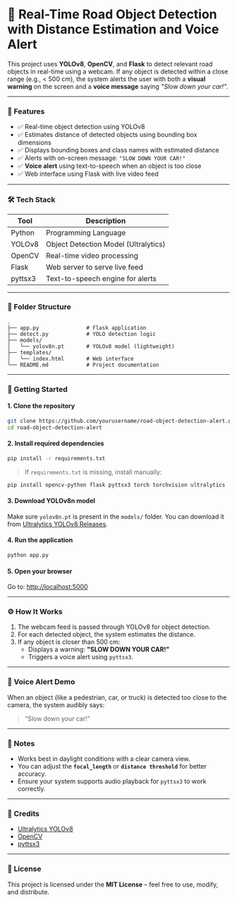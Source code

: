 # 🚗 Real-Time Road Object Detection with Distance Estimation and Voice Alert

This project uses **YOLOv8**, **OpenCV**, and **Flask** to detect relevant road objects in real-time using a webcam. If any object is detected within a close range (e.g., < 500 cm), the system alerts the user with both a **visual warning** on the screen and a **voice message** saying _"Slow down your car!"_.

---

### 📸 Features

- ✅ Real-time object detection using YOLOv8
- ✅ Estimates distance of detected objects using bounding box dimensions
- ✅ Displays bounding boxes and class names with estimated distance
- ✅ Alerts with on-screen message: `"SLOW DOWN YOUR CAR!"`
- ✅ **Voice alert** using text-to-speech when an object is too close
- ✅ Web interface using Flask with live video feed

---

### 🛠 Tech Stack

| Tool         | Description                          |
|--------------|--------------------------------------|
| Python       | Programming Language                 |
| YOLOv8       | Object Detection Model (Ultralytics) |
| OpenCV       | Real-time video processing           |
| Flask        | Web server to serve live feed        |
| pyttsx3      | Text-to-speech engine for alerts     |

---

### 📂 Folder Structure

```
.
├── app.py               # Flask application
├── detect.py            # YOLO detection logic
├── models/
│   └── yolov8n.pt       # YOLOv8 model (lightweight)
├── templates/
│   └── index.html       # Web interface
└── README.md            # Project documentation
```

---

### 🚀 Getting Started

#### 1. Clone the repository

```bash
git clone https://github.com/yourusername/road-object-detection-alert.git
cd road-object-detection-alert
```

#### 2. Install required dependencies

```bash
pip install -r requirements.txt
```

> If `requirements.txt` is missing, install manually:
```bash
pip install opencv-python flask pyttsx3 torch torchvision ultralytics
```

#### 3. Download YOLOv8n model

Make sure `yolov8n.pt` is present in the `models/` folder. You can download it from [Ultralytics YOLOv8 Releases](https://github.com/ultralytics/ultralytics/releases).

#### 4. Run the application

```bash
python app.py
```

#### 5. Open your browser

Go to: [http://localhost:5000](http://localhost:5000)

---

### ⚙️ How It Works

1. The webcam feed is passed through YOLOv8 for object detection.
2. For each detected object, the system estimates the distance.
3. If any object is closer than 500 cm:
   - Displays a warning: **"SLOW DOWN YOUR CAR!"**
   - Triggers a voice alert using `pyttsx3`.

---

### 📢 Voice Alert Demo

When an object (like a pedestrian, car, or truck) is detected too close to the camera, the system audibly says:

> “Slow down your car!”

---

### 📌 Notes

- Works best in daylight conditions with a clear camera view.
- You can adjust the **`focal_length`** or **`distance threshold`** for better accuracy.
- Ensure your system supports audio playback for `pyttsx3` to work correctly.

---

### 🙌 Credits

- [Ultralytics YOLOv8](https://github.com/ultralytics/ultralytics)
- [OpenCV](https://opencv.org/)
- [pyttsx3](https://pypi.org/project/pyttsx3/)

---

### 📃 License

This project is licensed under the **MIT License** – feel free to use, modify, and distribute.
